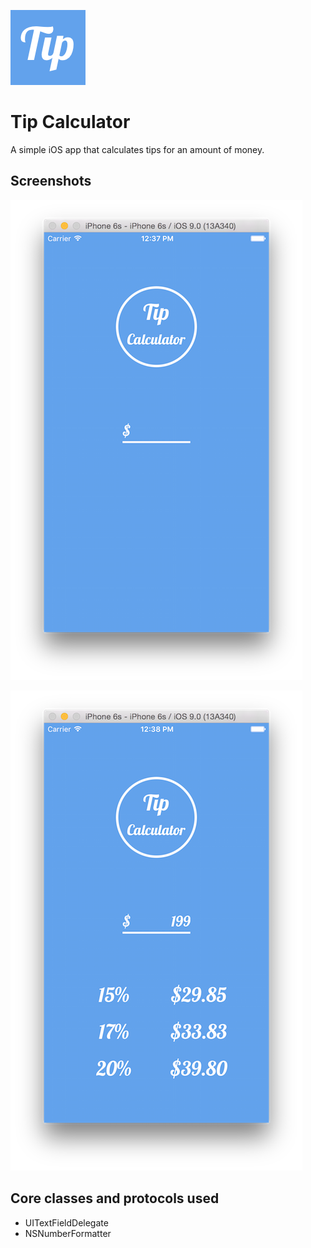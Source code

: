 ![AppIcon](Tip%20Calculator/Assets.xcassets/AppIcon.appiconset/AppIcon%402x.png)

# Tip Calculator

A simple iOS app that calculates tips for an amount of money.

## Screenshots

![Screen Shot 1](Screenshots/Screen-Shot-1.png)

![Screen Shot 2](Screenshots/Screen-Shot-2.png)

## Core classes and protocols used

* UITextFieldDelegate
* NSNumberFormatter
